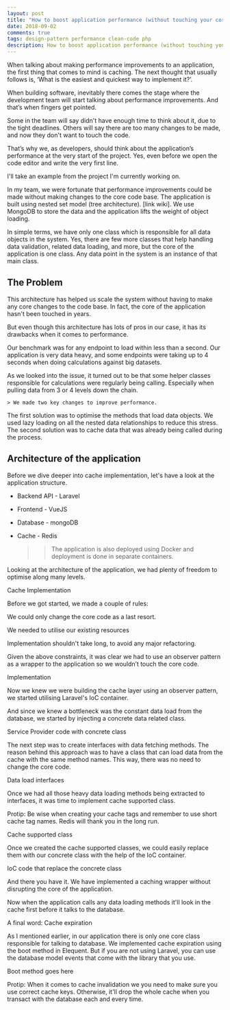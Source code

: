 ```yaml
---
layout: post
title: "How to boost application performance (without touching your core code base)"
date: 2018-09-02
comments: true
tags: design-pattern performance clean-code php
description: How to boost application performance (without touching your core code base) 
---
```

When talking about making performance improvements to an application, the first thing that comes to mind is caching.
The next thought that usually follows is, ‘What is the easiest and quickest way to implement it?’.

When building software, inevitably there comes the stage where the development team will start talking about performance
improvements. And that’s when fingers get pointed.

Some in the team will say didn't have enough time to think about it, due to the tight deadlines. Others will say there
are too many changes to be made, and now they don't want to touch the code.

That’s why we, as developers, should think about the application’s performance at the very start of the project. Yes,
even before we open the code editor and write the very first line.

I'll take an example from the project I'm currently working on.

In my team, we were fortunate that performance improvements could be made without making changes to the core code base.
The application is built using nested set model (tree architecture). [link wiki]. We use MongoDB to store the data and
the application lifts the weight of object loading.

In simple terms, we have only one class which is responsible for all data objects in the system. Yes,
there are few more classes that help handling data validation, related data loading, and more, but the core of the
application is one class. Any data point in the system is an instance of that main class.

## The Problem

This architecture has helped us scale the system without having to make any core changes to the code base.
In fact, the core of the application hasn't been touched in years.

But even though this architecture has lots of pros in our case, it has its drawbacks when it comes to performance.

Our benchmark was for any endpoint to load within less than a second. Our application is very data heavy,
and some endpoints were taking up to 4 seconds when doing calculations against big datasets.

As we looked into the issue, it turned out to be that some helper classes responsible for calculations were regularly being calling.
Especially when pulling data from 3 or 4 levels down the chain.

    > We made two key changes to improve performance.

The first solution was to optimise the methods that load data objects. We used lazy loading on all the nested data
relationships to reduce this stress. The second solution was to cache data that was already being called during the process.

## Architecture of the application
Before we dive deeper into cache implementation, let's have a look at the application structure.

 - Backend API - Laravel
 - Frontend - VueJS
 - Database - mongoDB
 - Cache - Redis

    >> The application is also deployed using Docker and deployment is done in separate containers.

Looking at the architecture of the application, we had plenty of freedom to optimise along many levels.

Cache Implementation

Before we got started, we made a couple of rules:

	
We 	could only change the core code as a last resort.
	
We 	needed to utilise our existing resources
	
Implementation 	shouldn't take long, to avoid any major refactoring.

Given the above constraints, it was clear we had to use an observer pattern as a wrapper to the application so we wouldn’t touch the core code.

Implementation

Now we knew we were building the cache layer using an observer pattern, we started utilising Laravel's IoC container.

And since we knew a bottleneck was the constant data load from the database, we started by injecting a concrete data related class.

Service Provider code with concrete class

The next step was to create interfaces with data fetching methods. The reason behind this approach was to have a class that can load data from the cache with the same method names. This way, there was no need to change the core code.

Data load interfaces

Once we had all those heavy data loading methods being extracted to interfaces, it was time to implement cache supported class.

Protip: Be wise when creating your cache tags and remember to use short cache tag names. Redis will thank you in the long run.

Cache supported class

Once we created the cache supported classes, we could easily replace them with our concrete class with the help of the IoC container.


IoC code that replace the concrete class


And there you have it. We have implemented a caching wrapper without disrupting the core of the application.

Now when the application calls any data loading methods it'll look in the cache first before it talks to the database.

A final word: Cache expiration

As I mentioned earlier, in our application there is only one core class responsible for talking to database. We implemented cache expiration using the boot method in Elequent. But if you are not using Laravel, you can use the database model events that come with the library that you use.

Boot method goes here

Protip: When it comes to cache invalidation we you need to make sure you use correct cache keys. Otherwise, it'll drop the whole cache when you transact with the database each and every time.
